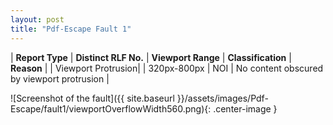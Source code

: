 ```yaml
---
layout: post
title: "Pdf-Escape Fault 1"
---
```

| **Report Type** | **Distinct RLF No.** | **Viewport Range** | **Classification** | **Reason** |
| Viewport Protrusion|  | 320px-800px | NOI | No content obscured by viewport protrusion | 

![Screenshot of the fault]({{ site.baseurl }}/assets/images/Pdf-Escape/fault1/viewportOverflowWidth560.png){: .center-image }